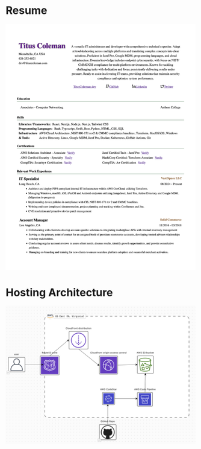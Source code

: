 # Resume

![Resume Example - visit resume.tituscoleman.dev for most recent version](./images/Resume-TitusColeman-CloudEngineer.png)

# Hosting Architecture

![aws-backend](./images/site-architecture.png)
